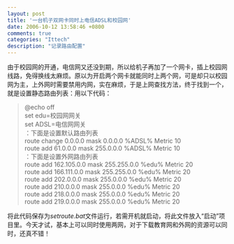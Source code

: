 ```yaml
---
layout: post
title: '一台机子双网卡同时上电信ADSL和校园网'
date: 2006-10-12 13:58:46 +0800
comments: true
categories: "Ittech"
description: "记录路由配置"
---
```


由于校园网的开通，电信网又还没到期，所以给机子再加了一个网卡，插上校园网线路，免得换线太麻烦。原以为开启两个网卡就能同时上两个网，可是却只以校园网为主，上外网时需要禁用内网，实在麻烦，于是上网查找方法，终于找到一个，就是设置静态路由列表：用以下代码：
<!-- more -->

> @echo off   
> set edu=校园网网关   
> set ADSL=电信网网关   
> ：下面是设置默认路由列表   
> route change 0.0.0.0 mask 0.0.0.0 %ADSL% Metric 10   
> route add 61.0.0.0 mask 255.0.0.0 %ADSL% Metric 10   
> ：下面是设置外网路由列表   
> route add 162.105.0.0 mask 255.255.0.0 %edu% Metric 20   
> route add 166.111.0.0 mask 255.255.0.0 %edu% Metric 20   
> route add 202.0.0.0 mask 255.0.0.0 %edu% Metric 20   
> route add 210.0.0.0 mask 255.0.0.0 %edu% Metric 20   
> route add 218.0.0.0 mask 255.0.0.0 %edu% Metric 20   
> route add 219.0.0.0 mask 255.0.0.0 %edu% Metric 20   

将此代码保存为*setroute.bat*文件运行，若需开机就启动，将此文件放入“启动”项目里。今天才试，基本上可以同时使用两网，对于下载教育网和外网的资源可以同时，还真不错！
